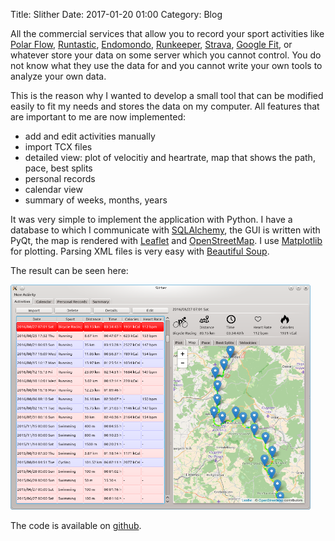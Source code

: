 Title: Slither
Date: 2017-01-20 01:00
Category: Blog

All the commercial services that allow you to record your sport activities
like [Polar Flow](https://flow.polar.com/),
[Runtastic](https://www.runtastic.com/),
[Endomondo](https://www.endomondo.com/),
[Runkeeper](https://runkeeper.com),
[Strava](https://www.strava.com/),
[Google Fit](https://fit.google.com/),
or whatever store your data on some server which you cannot control.
You do not know what they use the data for and you cannot write your own
tools to analyze your own data.

This is the reason why I wanted to develop a small tool that can be modified
easily to fit my needs and stores the data on my computer. All features
that are important to me are now implemented:

* add and edit activities manually
* import TCX files
* detailed view: plot of velocitiy and heartrate, map that shows the path, pace, best splits
* personal records
* calendar view
* summary of weeks, months, years

It was very simple to implement the application with Python. I have a database
to which I communicate with [SQLAlchemy](http://www.sqlalchemy.org/), the
GUI is written with PyQt, the map is rendered with
[Leaflet](http://leafletjs.com/) and
[OpenStreetMap](https://www.openstreetmap.org). I use
[Matplotlib](http://matplotlib.org/) for plotting. Parsing XML files is very
easy with [Beautiful Soup](https://www.crummy.com/software/BeautifulSoup/).

The result can be seen here:

<img width="480" height="360" src="https://raw.githubusercontent.com/AlexanderFabisch/slither/master/doc/source/_static/slither.png" />

The code is available on [github](https://github.com/AlexanderFabisch/slither).
